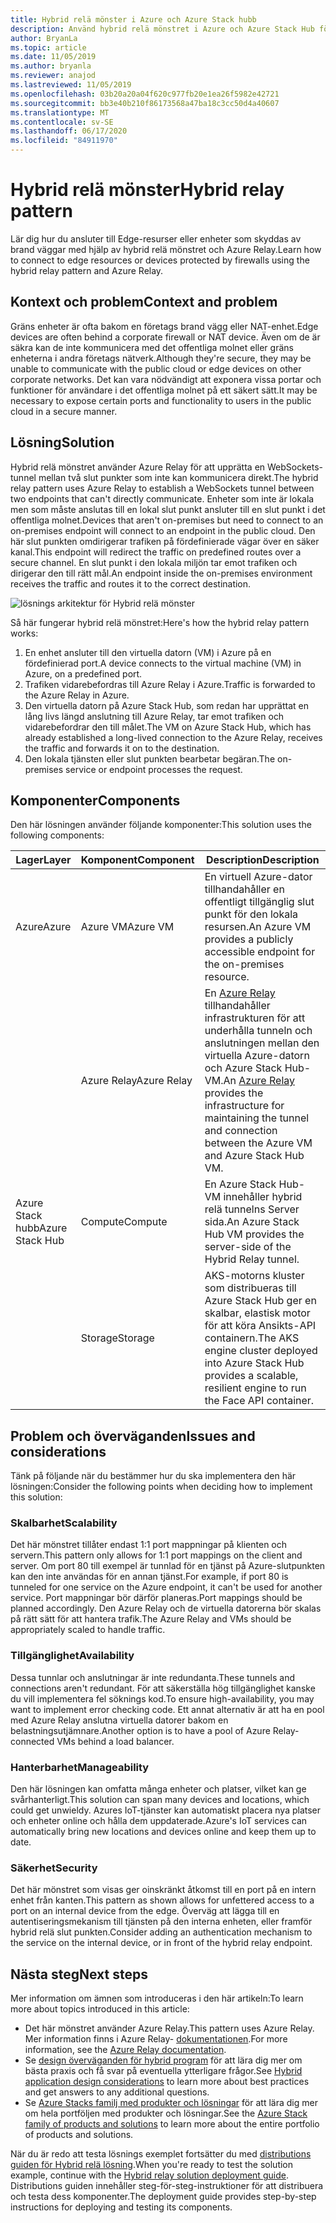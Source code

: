```yaml
---
title: Hybrid relä mönster i Azure och Azure Stack hubb
description: Använd hybrid relä mönstret i Azure och Azure Stack Hub för att ansluta till kant resurser som skyddas av brand väggar.
author: BryanLa
ms.topic: article
ms.date: 11/05/2019
ms.author: bryanla
ms.reviewer: anajod
ms.lastreviewed: 11/05/2019
ms.openlocfilehash: 03b20a20a04f620c977fb20e1ea26f5982e42721
ms.sourcegitcommit: bb3e40b210f86173568a47ba18c3cc50d4a40607
ms.translationtype: MT
ms.contentlocale: sv-SE
ms.lasthandoff: 06/17/2020
ms.locfileid: "84911970"
---
```

# <a name="hybrid-relay-pattern"></a><span data-ttu-id="c4b0c-103">Hybrid relä mönster</span><span class="sxs-lookup"><span data-stu-id="c4b0c-103">Hybrid relay pattern</span></span>

<span data-ttu-id="c4b0c-104">Lär dig hur du ansluter till Edge-resurser eller enheter som skyddas av brand väggar med hjälp av hybrid relä mönstret och Azure Relay.</span><span class="sxs-lookup"><span data-stu-id="c4b0c-104">Learn how to connect to edge resources or devices protected by firewalls using the hybrid relay pattern and Azure Relay.</span></span>

## <a name="context-and-problem"></a><span data-ttu-id="c4b0c-105">Kontext och problem</span><span class="sxs-lookup"><span data-stu-id="c4b0c-105">Context and problem</span></span>

<span data-ttu-id="c4b0c-106">Gräns enheter är ofta bakom en företags brand vägg eller NAT-enhet.</span><span class="sxs-lookup"><span data-stu-id="c4b0c-106">Edge devices are often behind a corporate firewall or NAT device.</span></span> <span data-ttu-id="c4b0c-107">Även om de är säkra kan de inte kommunicera med det offentliga molnet eller gräns enheterna i andra företags nätverk.</span><span class="sxs-lookup"><span data-stu-id="c4b0c-107">Although they're secure, they may be unable to communicate with the public cloud or edge devices on other corporate networks.</span></span> <span data-ttu-id="c4b0c-108">Det kan vara nödvändigt att exponera vissa portar och funktioner för användare i det offentliga molnet på ett säkert sätt.</span><span class="sxs-lookup"><span data-stu-id="c4b0c-108">It may be necessary to expose certain ports and functionality to users in the public cloud in a secure manner.</span></span>

## <a name="solution"></a><span data-ttu-id="c4b0c-109">Lösning</span><span class="sxs-lookup"><span data-stu-id="c4b0c-109">Solution</span></span>

<span data-ttu-id="c4b0c-110">Hybrid relä mönstret använder Azure Relay för att upprätta en WebSockets-tunnel mellan två slut punkter som inte kan kommunicera direkt.</span><span class="sxs-lookup"><span data-stu-id="c4b0c-110">The hybrid relay pattern uses Azure Relay to establish a WebSockets tunnel between two endpoints that can't directly communicate.</span></span> <span data-ttu-id="c4b0c-111">Enheter som inte är lokala men som måste anslutas till en lokal slut punkt ansluter till en slut punkt i det offentliga molnet.</span><span class="sxs-lookup"><span data-stu-id="c4b0c-111">Devices that aren't on-premises but need to connect to an on-premises endpoint will connect to an endpoint in the public cloud.</span></span> <span data-ttu-id="c4b0c-112">Den här slut punkten omdirigerar trafiken på fördefinierade vägar över en säker kanal.</span><span class="sxs-lookup"><span data-stu-id="c4b0c-112">This endpoint will redirect the traffic on predefined routes over a secure channel.</span></span> <span data-ttu-id="c4b0c-113">En slut punkt i den lokala miljön tar emot trafiken och dirigerar den till rätt mål.</span><span class="sxs-lookup"><span data-stu-id="c4b0c-113">An endpoint inside the on-premises environment receives the traffic and routes it to the correct destination.</span></span>

![lösnings arkitektur för Hybrid relä mönster](media/pattern-hybrid-relay/solution-architecture.png)

<span data-ttu-id="c4b0c-115">Så här fungerar hybrid relä mönstret:</span><span class="sxs-lookup"><span data-stu-id="c4b0c-115">Here's how the hybrid relay pattern works:</span></span>

1. <span data-ttu-id="c4b0c-116">En enhet ansluter till den virtuella datorn (VM) i Azure på en fördefinierad port.</span><span class="sxs-lookup"><span data-stu-id="c4b0c-116">A device connects to the virtual machine (VM) in Azure, on a predefined port.</span></span>
2. <span data-ttu-id="c4b0c-117">Trafiken vidarebefordras till Azure Relay i Azure.</span><span class="sxs-lookup"><span data-stu-id="c4b0c-117">Traffic is forwarded to the Azure Relay in Azure.</span></span>
3. <span data-ttu-id="c4b0c-118">Den virtuella datorn på Azure Stack Hub, som redan har upprättat en lång livs längd anslutning till Azure Relay, tar emot trafiken och vidarebefordrar den till målet.</span><span class="sxs-lookup"><span data-stu-id="c4b0c-118">The VM on Azure Stack Hub, which has already established a long-lived connection to the Azure Relay, receives the traffic and forwards it on to the destination.</span></span>
4. <span data-ttu-id="c4b0c-119">Den lokala tjänsten eller slut punkten bearbetar begäran.</span><span class="sxs-lookup"><span data-stu-id="c4b0c-119">The on-premises service or endpoint processes the request.</span></span>

## <a name="components"></a><span data-ttu-id="c4b0c-120">Komponenter</span><span class="sxs-lookup"><span data-stu-id="c4b0c-120">Components</span></span>

<span data-ttu-id="c4b0c-121">Den här lösningen använder följande komponenter:</span><span class="sxs-lookup"><span data-stu-id="c4b0c-121">This solution uses the following components:</span></span>

| <span data-ttu-id="c4b0c-122">Lager</span><span class="sxs-lookup"><span data-stu-id="c4b0c-122">Layer</span></span> | <span data-ttu-id="c4b0c-123">Komponent</span><span class="sxs-lookup"><span data-stu-id="c4b0c-123">Component</span></span> | <span data-ttu-id="c4b0c-124">Description</span><span class="sxs-lookup"><span data-stu-id="c4b0c-124">Description</span></span> |
|----------|-----------|-------------|
| <span data-ttu-id="c4b0c-125">Azure</span><span class="sxs-lookup"><span data-stu-id="c4b0c-125">Azure</span></span> | <span data-ttu-id="c4b0c-126">Azure VM</span><span class="sxs-lookup"><span data-stu-id="c4b0c-126">Azure VM</span></span> | <span data-ttu-id="c4b0c-127">En virtuell Azure-dator tillhandahåller en offentligt tillgänglig slut punkt för den lokala resursen.</span><span class="sxs-lookup"><span data-stu-id="c4b0c-127">An Azure VM provides a publicly accessible endpoint for the on-premises resource.</span></span> |
| | <span data-ttu-id="c4b0c-128">Azure Relay</span><span class="sxs-lookup"><span data-stu-id="c4b0c-128">Azure Relay</span></span> | <span data-ttu-id="c4b0c-129">En [Azure Relay](/azure/azure-relay/) tillhandahåller infrastrukturen för att underhålla tunneln och anslutningen mellan den virtuella Azure-datorn och Azure Stack Hub-VM.</span><span class="sxs-lookup"><span data-stu-id="c4b0c-129">An [Azure Relay](/azure/azure-relay/) provides the infrastructure for maintaining the tunnel and connection between the Azure VM and Azure Stack Hub VM.</span></span>|
| <span data-ttu-id="c4b0c-130">Azure Stack hubb</span><span class="sxs-lookup"><span data-stu-id="c4b0c-130">Azure Stack Hub</span></span> | <span data-ttu-id="c4b0c-131">Compute</span><span class="sxs-lookup"><span data-stu-id="c4b0c-131">Compute</span></span> | <span data-ttu-id="c4b0c-132">En Azure Stack Hub-VM innehåller hybrid relä tunnelns Server sida.</span><span class="sxs-lookup"><span data-stu-id="c4b0c-132">An Azure Stack Hub VM provides the server-side of the Hybrid Relay tunnel.</span></span> |
| | <span data-ttu-id="c4b0c-133">Storage</span><span class="sxs-lookup"><span data-stu-id="c4b0c-133">Storage</span></span> | <span data-ttu-id="c4b0c-134">AKS-motorns kluster som distribueras till Azure Stack Hub ger en skalbar, elastisk motor för att köra Ansikts-API containern.</span><span class="sxs-lookup"><span data-stu-id="c4b0c-134">The AKS engine cluster deployed into Azure Stack Hub provides a scalable, resilient engine to run the Face API container.</span></span>|

## <a name="issues-and-considerations"></a><span data-ttu-id="c4b0c-135">Problem och överväganden</span><span class="sxs-lookup"><span data-stu-id="c4b0c-135">Issues and considerations</span></span>

<span data-ttu-id="c4b0c-136">Tänk på följande när du bestämmer hur du ska implementera den här lösningen:</span><span class="sxs-lookup"><span data-stu-id="c4b0c-136">Consider the following points when deciding how to implement this solution:</span></span>

### <a name="scalability"></a><span data-ttu-id="c4b0c-137">Skalbarhet</span><span class="sxs-lookup"><span data-stu-id="c4b0c-137">Scalability</span></span>

<span data-ttu-id="c4b0c-138">Det här mönstret tillåter endast 1:1 port mappningar på klienten och servern.</span><span class="sxs-lookup"><span data-stu-id="c4b0c-138">This pattern only allows for 1:1 port mappings on the client and server.</span></span> <span data-ttu-id="c4b0c-139">Om port 80 till exempel är tunnlad för en tjänst på Azure-slutpunkten kan den inte användas för en annan tjänst.</span><span class="sxs-lookup"><span data-stu-id="c4b0c-139">For example, if port 80 is tunneled for one service on the Azure endpoint, it can't be used for another service.</span></span> <span data-ttu-id="c4b0c-140">Port mappningar bör därför planeras.</span><span class="sxs-lookup"><span data-stu-id="c4b0c-140">Port mappings should be planned accordingly.</span></span> <span data-ttu-id="c4b0c-141">Den Azure Relay och de virtuella datorerna bör skalas på rätt sätt för att hantera trafik.</span><span class="sxs-lookup"><span data-stu-id="c4b0c-141">The Azure Relay and VMs should be appropriately scaled to handle traffic.</span></span>

### <a name="availability"></a><span data-ttu-id="c4b0c-142">Tillgänglighet</span><span class="sxs-lookup"><span data-stu-id="c4b0c-142">Availability</span></span>

<span data-ttu-id="c4b0c-143">Dessa tunnlar och anslutningar är inte redundanta.</span><span class="sxs-lookup"><span data-stu-id="c4b0c-143">These tunnels and connections aren't redundant.</span></span> <span data-ttu-id="c4b0c-144">För att säkerställa hög tillgänglighet kanske du vill implementera fel söknings kod.</span><span class="sxs-lookup"><span data-stu-id="c4b0c-144">To ensure high-availability, you may want to implement error checking code.</span></span> <span data-ttu-id="c4b0c-145">Ett annat alternativ är att ha en pool med Azure Relay anslutna virtuella datorer bakom en belastningsutjämnare.</span><span class="sxs-lookup"><span data-stu-id="c4b0c-145">Another option is to have a pool of Azure Relay-connected VMs behind a load balancer.</span></span>

### <a name="manageability"></a><span data-ttu-id="c4b0c-146">Hanterbarhet</span><span class="sxs-lookup"><span data-stu-id="c4b0c-146">Manageability</span></span>

<span data-ttu-id="c4b0c-147">Den här lösningen kan omfatta många enheter och platser, vilket kan ge svårhanterligt.</span><span class="sxs-lookup"><span data-stu-id="c4b0c-147">This solution can span many devices and locations, which could get unwieldy.</span></span> <span data-ttu-id="c4b0c-148">Azures IoT-tjänster kan automatiskt placera nya platser och enheter online och hålla dem uppdaterade.</span><span class="sxs-lookup"><span data-stu-id="c4b0c-148">Azure's IoT services can automatically bring new locations and devices online and keep them up to date.</span></span>

### <a name="security"></a><span data-ttu-id="c4b0c-149">Säkerhet</span><span class="sxs-lookup"><span data-stu-id="c4b0c-149">Security</span></span>

<span data-ttu-id="c4b0c-150">Det här mönstret som visas ger oinskränkt åtkomst till en port på en intern enhet från kanten.</span><span class="sxs-lookup"><span data-stu-id="c4b0c-150">This pattern as shown allows for unfettered access to a port on an internal device from the edge.</span></span> <span data-ttu-id="c4b0c-151">Överväg att lägga till en autentiseringsmekanism till tjänsten på den interna enheten, eller framför hybrid relä slut punkten.</span><span class="sxs-lookup"><span data-stu-id="c4b0c-151">Consider adding an authentication mechanism to the service on the internal device, or in front of the hybrid relay endpoint.</span></span>

## <a name="next-steps"></a><span data-ttu-id="c4b0c-152">Nästa steg</span><span class="sxs-lookup"><span data-stu-id="c4b0c-152">Next steps</span></span>

<span data-ttu-id="c4b0c-153">Mer information om ämnen som introduceras i den här artikeln:</span><span class="sxs-lookup"><span data-stu-id="c4b0c-153">To learn more about topics introduced in this article:</span></span>

- <span data-ttu-id="c4b0c-154">Det här mönstret använder Azure Relay.</span><span class="sxs-lookup"><span data-stu-id="c4b0c-154">This pattern uses Azure Relay.</span></span> <span data-ttu-id="c4b0c-155">Mer information finns i Azure Relay- [dokumentationen](/azure/azure-relay/).</span><span class="sxs-lookup"><span data-stu-id="c4b0c-155">For more information, see the [Azure Relay documentation](/azure/azure-relay/).</span></span>
- <span data-ttu-id="c4b0c-156">Se [design överväganden för hybrid program](overview-app-design-considerations.md) för att lära dig mer om bästa praxis och få svar på eventuella ytterligare frågor.</span><span class="sxs-lookup"><span data-stu-id="c4b0c-156">See [Hybrid application design considerations](overview-app-design-considerations.md) to learn more about best practices and get answers to any additional questions.</span></span>
- <span data-ttu-id="c4b0c-157">Se [Azure Stacks familj med produkter och lösningar](/azure-stack) för att lära dig mer om hela portföljen med produkter och lösningar.</span><span class="sxs-lookup"><span data-stu-id="c4b0c-157">See the [Azure Stack family of products and solutions](/azure-stack) to learn more about the entire portfolio of products and solutions.</span></span>

<span data-ttu-id="c4b0c-158">När du är redo att testa lösnings exemplet fortsätter du med [distributions guiden för Hybrid relä lösning](https://aka.ms/hybridrelaydeployment).</span><span class="sxs-lookup"><span data-stu-id="c4b0c-158">When you're ready to test the solution example, continue with the [Hybrid relay solution deployment guide](https://aka.ms/hybridrelaydeployment).</span></span> <span data-ttu-id="c4b0c-159">Distributions guiden innehåller steg-för-steg-instruktioner för att distribuera och testa dess komponenter.</span><span class="sxs-lookup"><span data-stu-id="c4b0c-159">The deployment guide provides step-by-step instructions for deploying and testing its components.</span></span>